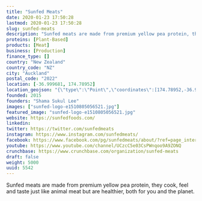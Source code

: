 ```yaml
---
title: "Sunfed Meats"
date: 2020-01-23 17:50:28
lastmod: 2020-01-23 17:50:28
slug: sunfed-meats
description: "Sunfed meats are made from premium yellow pea protein, they cook, feel and taste just like animal meat but are healthier, both for you and the planet."
proteins: [Plant-Based]
products: [Meat]
business: [Production]
finance_type: []
country: "New Zealand"
country_code: "NZ"
city: "Auckland"
postal_code: "2022"
location: [-36.999681, 174.78952]
location_geojson: "{\"type\":\"Point\",\"coordinates\":[174.78952,-36.999681]}"
founded: 2015
founders: "Shama Sukul Lee"
images: ["sunfed-logo-e1510805056521.jpg"]
featured_image: "sunfed-logo-e1510805056521.jpg"
website: https://sunfedfoods.com/
linkedin: 
twitter: https://twitter.com/sunfedmeats
instagram: https://www.instagram.com/sunfedmeats/
facebook: https://www.facebook.com/pg/sunfedmeats/about/?ref=page_internal
youtube: https://www.youtube.com/channel/UCzcC5e03CsPWnqoo9A9ZONQ
crunchbase: https://www.crunchbase.com/organization/sunfed-meats
draft: false
weight: 5000
uuid: 5542
---
```

Sunfed meats are made from premium yellow pea protein, they cook, feel and taste just like animal meat but are healthier, both for you and the planet.
